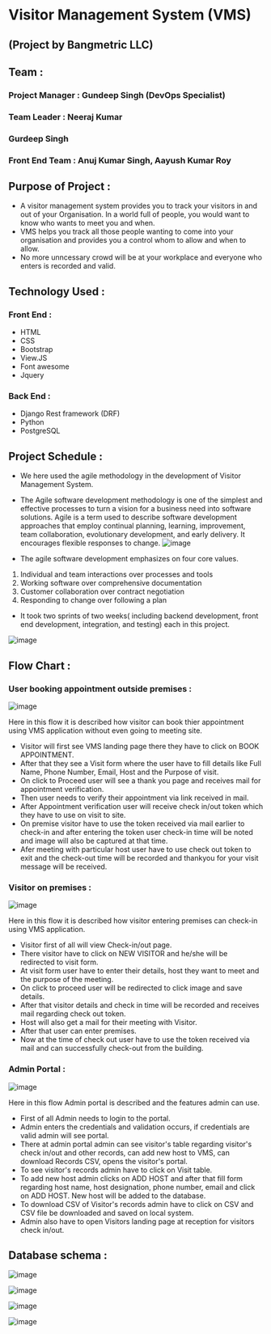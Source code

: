 # Visitor Management System (VMS)
## (Project by Bangmetric LLC)
## Team :
### Project Manager : Gundeep Singh (DevOps Specialist)
### Team Leader : Neeraj Kumar
### Gurdeep Singh
### Front End Team : Anuj Kumar Singh, Aayush Kumar Roy
## Purpose of Project :
* A visitor management system provides you to track your visitors in and out of your Organisation. In a world full of people, you would want to know who wants to meet you and when.
* VMS helps you track all those people wanting to come into your organisation and provides you a control whom to allow and when to allow.
* No more unncessary crowd will be at your workplace and everyone who enters is recorded and valid.

## Technology Used :
### Front End :
* HTML 
* CSS 
* Bootstrap
* View.JS
* Font awesome
* Jquery

### Back End :
* Django Rest framework (DRF)
* Python
* PostgreSQL

## Project Schedule :
* We here used the agile methodology in the development of Visitor Management System.
* The Agile software development methodology is one of the simplest and effective processes to turn a vision for a business need into software solutions. Agile is a term used to describe software development approaches that employ continual planning, learning, improvement, team collaboration, evolutionary development, and early delivery. It encourages flexible responses to change.
![image](https://user-images.githubusercontent.com/54369528/109427241-7b83be00-7a17-11eb-9e20-b32235fd51b2.png)

* The agile software development emphasizes on four core values.

1. Individual and team interactions over processes and tools
2. Working software over comprehensive documentation
3. Customer collaboration over contract negotiation
4. Responding to change over following a plan

* It took two sprints of two weeks( including backend development, front end development, integration, and testing) each in this project.

![image](https://user-images.githubusercontent.com/54369528/109428654-ef28c980-7a1d-11eb-9cb2-263a444f191a.png)


## Flow Chart :
### User booking appointment outside premises :
![image](https://user-images.githubusercontent.com/54369528/109418006-123a8580-79ec-11eb-9af5-91a51d9cf32b.png)

Here in this flow it is described how visitor can book thier appointment using VMS application without even going to meeting site.
* Visitor will first see VMS landing page there they have to click on BOOK APPOINTMENT.
* After that they see a Visit form where the  user have to fill details like Full Name, Phone Number, Email, Host and the Purpose of visit.
* On click to Proceed user will see a thank you page and receives mail for appointment verification.
* Then user needs to verify their appointment via link received in mail.
* After Appointment verification user will receive check in/out token which they have to use on visit to site.
* On premise visitor have to use the token received via mail earlier to check-in and after entering the token user check-in time will be noted and image will also be captured at that time.
* Afer meeting with particular host user have to use check out token to exit and the check-out time will be recorded and thankyou for your visit message will be received.


### Visitor on premises : 
![image](https://user-images.githubusercontent.com/54369528/109418027-254d5580-79ec-11eb-83bb-2ca0ee9d6f4c.png)

Here in this flow it is described how visitor entering premises can check-in using VMS application.
* Visitor first of all will view Check-in/out page.
* There visitor have to click on NEW VISITOR and he/she will be redirected to visit form.
* At visit form user have to enter their details, host they want to meet and the purpose of the meeting.
* On click to proceed user will be redirected to click image and save details.
* After that visitor details and check in time will be recorded and receives mail regarding check out token.
* Host will also get a mail for their meeting with Visitor.
* After that user can enter premises.
* Now at the time of check out user have to use the token received via mail and can successfully check-out from the building.

### Admin Portal :
![image](https://user-images.githubusercontent.com/54369528/109418039-3eee9d00-79ec-11eb-8746-a7919c636f31.png)

Here in this flow Admin portal is described and the features admin can use.
* First of all Admin needs to login to the portal.
* Admin enters the credentials and validation occurs, if credentials are valid admin will see portal.
* There at admin portal admin can see visitor's table regarding visitor's check in/out and other records, can add new host to VMS, can download Records CSV, opens the visitor's portal.
* To see visitor's records admin have to click on Visit table.
* To add new host admin clicks on ADD HOST and after that fill form regarding host name, host designation, phone number, email and click on ADD HOST. New host will be added to the database.
* To download CSV of Visitor's records admin have to click on CSV and CSV file be downloaded and saved on local system.
* Admin also have to open Visitors landing page at reception for visitors check in/out.

## Database schema :
![image](https://user-images.githubusercontent.com/54369528/109427137-f4364a80-7a16-11eb-8eb8-0921d73f59bb.png)

![image](https://user-images.githubusercontent.com/54369528/109417939-bf60ce00-79eb-11eb-80e6-155d45ba0558.png)

![image](https://user-images.githubusercontent.com/54369528/109417931-b53ecf80-79eb-11eb-87f7-7bd69fd85250.png)

![image](https://user-images.githubusercontent.com/54369528/109417920-a0623c00-79eb-11eb-98ac-a414c3de9dfe.png)


